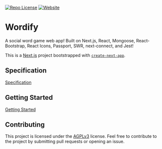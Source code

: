 [![Repo License](https://img.shields.io/badge/license-AGPL--3.0-orange?style=plastic)](https://github.com/NicholasBottone/Wordify/blob/main/LICENSE)
[![Website](https://img.shields.io/website?style=plastic&url=https%3A%2F%2Fwordifygame.vercel.app%2F)](https://wordifygame.vercel.app/)

# Wordify

A social word game web app! Built on Next.js, React, Mongoose, React-Bootstrap, React Icons, Passport, SWR, next-connect, and Jest!

This is a [Next.js](https://nextjs.org/) project bootstrapped with [`create-next-app`](https://github.com/vercel/next.js/tree/canary/packages/create-next-app).

## Specification

[Specification](/Specifications.md)

## Getting Started

[Getting Started](/GettingStarted.md)

## Contributing

This project is licensed under the [AGPLv3](https://www.gnu.org/licenses/agpl-3.0.html) license. Feel free to contribute to the project by submitting pull requests or opening an issue.
